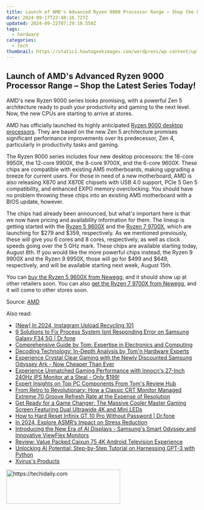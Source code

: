 ```yaml
---
title: Launch of AMD's Advanced Ryzen 9000 Processor Range – Shop the Latest Series Today!
date: 2024-09-17T23:48:16.727Z
updated: 2024-09-22T07:29:10.550Z
tags:
  - hardware
categories:
  - tech
thumbnail: https://static1.howtogeekimages.com/wordpress/wp-content/uploads/2024/06/amd-ryzen-9000-hero.jpg
---
```


## Launch of AMD's Advanced Ryzen 9000 Processor Range – Shop the Latest Series Today!

AMD's new Ryzen 9000 series looks promising, with a powerful Zen 5 architecture ready to push your productivity and gaming to the next level. Now, the new CPUs are starting to arrive at stores.

 AMD has officially launched its highly anticipated [Ryzen 9000 desktop processors](https://techidaily.com/the-way-to-recover-deleted-pictures-on-infinix-smart-8-without-backup-by-fonelab-android-recover-pictures/). They are based on the new Zen 5 architecture promises significant performance improvements over its predecessor, Zen 4, particularly in productivity tasks and gaming.

 The Ryzen 9000 series includes four new desktop processors: the 16-core 9950X, the 12-core 9900X, the 8-core 9700X, and the 6-core 9600X. These chips are compatible with existing AM5 motherboards, making upgrading a breeze for current users. For those in need of a new motherboard, AMD is also releasing X870 and X870E chipsets with USB 4.0 support, PCIe 5 Gen 5 compatibility, and enhanced EXPO memory overclocking. You should have no problem throwing these chips into an existing AM5 motherboard with a BIOS update, however.

 The chips had already been announced, but what's important here is that we now have pricing and availability information for them. The lineup is getting started with the [Ryzen 5 9600X](https://shop-links.co/link/?exclusive=1&publisher_slug=itechdaily19598&url=https%3A%2F%2Fclick.linksynergy.com%2Fdeeplink%3Fid%3D2QzUaswX1as%26mid%3D44583%26u1%3DUUhtgUeUpU2004684%26murl%3Dhttps%253A%252F%252Fwww.newegg.com%252Fareyouahuman%253Freferer%253Dhttps%25253A%25252F%25252Fwww.newegg.com%25252Famd-ryzen-5-9600x-3-9-ghz-6-core-am5-65w-processor-100-100001405wof%25252Fp%25252FN82E16819113844%26ourl%3Dhttps%253A%252F%252Fwww.newegg.com%252Famd-ryzen-5-9600x-3-9-ghz-6-core-am5-65w-processor-100-100001405wof%252Fp%252FN82E16819113844) and the [Ryzen 7 9700X](https://shop-links.co/link/?exclusive=1&publisher_slug=itechdaily19598&url=https%3A%2F%2Fclick.linksynergy.com%2Fdeeplink%3Fid%3D2QzUaswX1as%26mid%3D44583%26u1%3DUUhtgUeUpU2004684%26murl%3Dhttps%253A%252F%252Fwww.newegg.com%252Fareyouahuman%253Freferer%253Dhttps%25253A%25252F%25252Fwww.newegg.com%25252Famd-ryzen-7-9700x-3-8-ghz-8-core-am5-65w-processor-100-100001404wof%25252Fp%25252FN82E16819113843%26ourl%3Dhttps%253A%252F%252Fwww.newegg.com%252Famd-ryzen-7-9700x-3-8-ghz-8-core-am5-65w-processor-100-100001404wof%252Fp%252FN82E16819113843), which are launching for $279 and $359, respectively. As we mentioned previously, these will give you 6 cores and 8 cores, respectively, as well as clock speeds going over the 5 GHz mark. These chips are available starting today, August 8th. If you would like the more powerful chips instead, the Ryzen 9 9900X and the Ryzen 9 9950X, those will go for $499 and $649, respectively, and will be available starting next week, August 15th.

 You can [buy the Ryzen 5 9600X from Newegg](https://shop-links.co/link/?exclusive=1&publisher_slug=itechdaily19598&url=https%3A%2F%2Fclick.linksynergy.com%2Fdeeplink%3Fid%3D2QzUaswX1as%26mid%3D44583%26u1%3DUUhtgUeUpU2004684%26murl%3Dhttps%253A%252F%252Fwww.newegg.com%252Fareyouahuman%253Freferer%253Dhttps%25253A%25252F%25252Fwww.newegg.com%25252Famd-ryzen-5-9600x-3-9-ghz-6-core-am5-65w-processor-100-100001405wof%25252Fp%25252FN82E16819113844%26ourl%3Dhttps%253A%252F%252Fwww.newegg.com%252Famd-ryzen-5-9600x-3-9-ghz-6-core-am5-65w-processor-100-100001405wof%252Fp%252FN82E16819113844), and it should show up at other retailers soon. You can also [get the Ryzen 7 9700X from Newegg](https://shop-links.co/link/?exclusive=1&publisher_slug=itechdaily19598&url=https%3A%2F%2Fclick.linksynergy.com%2Fdeeplink%3Fid%3D2QzUaswX1as%26mid%3D44583%26u1%3DUUhtgUeUpU2004684%26murl%3Dhttps%253A%252F%252Fwww.newegg.com%252Fareyouahuman%253Freferer%253Dhttps%25253A%25252F%25252Fwww.newegg.com%25252Famd-ryzen-7-9700x-3-8-ghz-8-core-am5-65w-processor-100-100001404wof%25252Fp%25252FN82E16819113843%26ourl%3Dhttps%253A%252F%252Fwww.newegg.com%252Famd-ryzen-7-9700x-3-8-ghz-8-core-am5-65w-processor-100-100001404wof%252Fp%252FN82E16819113843), and it will come to other stores soon.

 Source: [AMD](https://x.com/AMDRyzen/status/1820956835794358451)

<ins class="adsbygoogle"
     style="display:block"
     data-ad-format="autorelaxed"
     data-ad-client="ca-pub-7571918770474297"
     data-ad-slot="1223367746"></ins>

<ins class="adsbygoogle"
     style="display:block"
     data-ad-client="ca-pub-7571918770474297"
     data-ad-slot="8358498916"
     data-ad-format="auto"
     data-full-width-responsive="true"></ins>

<span class="atpl-alsoreadstyle">Also read:</span>
<div><ul>
<li><a href="https://instagram-clips.techidaily.com/new-in-2024-instagram-upload-recycling-101/"><u>[New] In 2024, Instagram Upload Recycling 101</u></a></li>
<li><a href="https://howto.techidaily.com/9-solutions-to-fix-process-system-isnt-responding-error-on-samsung-galaxy-f34-5g-drfone-by-drfone-fix-android-problems-fix-android-problems/"><u>9 Solutions to Fix Process System Isnt Responding Error on Samsung Galaxy F34 5G | Dr.fone</u></a></li>
<li><a href="https://hardware-tips.techidaily.com/comprehensive-guide-by-tom-expertise-in-electronics-and-computing/"><u>Comprehensive Guide by Tom: Expertise in Electronics and Computing</u></a></li>
<li><a href="https://hardware-tips.techidaily.com/decoding-technology-in-depth-analysis-by-tomn-hardware-experts/"><u>Decoding Technology: In-Depth Analysis by Tom'n Hardware Experts</u></a></li>
<li><a href="https://hardware-tips.techidaily.com/experience-crystal-clear-gaming-with-the-newly-discounted-samsung-odyssey-ark-now-cheaper-than-ever/"><u>Experience Crystal Clear Gaming with the Newly Discounted Samsung Odyssey Ark - Now Cheaper Than Ever</u></a></li>
<li><a href="https://hardware-tips.techidaily.com/experience-unmatched-gaming-performance-with-innocns-27-inch-240hz-ips-monitor-at-a-steal-only-199/"><u>Experience Unmatched Gaming Performance with Innocn's 27-Inch 240Hz IPS Monitor at a Steal - Only $199!</u></a></li>
<li><a href="https://hardware-tips.techidaily.com/expert-insights-on-top-pc-components-from-toms-review-hub/"><u>Expert Insights on Top PC Components From Tom's Review Hub</u></a></li>
<li><a href="https://hardware-tips.techidaily.com/from-retro-to-revolutionary-how-a-classic-crt-monitor-managed-extreme-70-groove-refresh-rate-at-the-expense-of-resolution/"><u>From Retro to Revolutionary: How a Classic CRT Monitor Managed Extreme 70 Groove Refresh Rate at the Expense of Resolution</u></a></li>
<li><a href="https://hardware-tips.techidaily.com/get-ready-for-a-game-changer-the-massive-cooler-master-gaming-screen-featuring-dual-ultrawide-4k-and-mini-leds/"><u>Get Ready for a Game Changer: The Massive Cooler Master Gaming Screen Featuring Dual Ultrawide 4K and Mini LEDs</u></a></li>
<li><a href="https://techidaily.com/how-to-hard-reset-infinix-gt-10-pro-without-password-drfone-by-drfone-reset-android-reset-android/"><u>How to Hard Reset Infinix GT 10 Pro Without Password | Dr.fone</u></a></li>
<li><a href="https://some-knowledge.techidaily.com/in-2024-explore-asmrs-impact-on-stress-reduction/"><u>In 2024, Explore ASMR’s Impact on Stress Reduction</u></a></li>
<li><a href="https://hardware-help.techidaily.com/introducing-the-new-era-of-ai-displays-samsungs-smart-odyssey-and-innovative-viewflex-monitors/"><u>Introducing the New Era of AI Displays - Samsung's Smart Odyssey and Innovative ViewFlex Monitors</u></a></li>
<li><a href="https://buynow-reviews.techidaily.com/review-value-packed-caixun-75-4k-android-television-experience/"><u>Review: Value Packed Caixun 75 4K Android Television Experience</u></a></li>
<li><a href="https://tech-revival.techidaily.com/unlocking-ai-potential-step-by-step-tutorial-on-harnessing-gpt-3-with-python/"><u>Unlocking AI Potential: Step-by-Step Tutorial on Harnessing GPT-3 with Python</u></a></li>
<li><a href="https://tools.techidaily.com/xvirus/products/"><u>Xvirus's Products</u></a></li>
</ul></div>

<!-- affiliate ads begin -->
<a href="https://laganoo.pxf.io/c/5597632/1528685/16446" target="_top" id="1528685">
  <img src="//a.impactradius-go.com/display-ad/16446-1528685" border="0" alt="https://techidaily.com" width="300" height="90"/>
</a>
<img height="0" width="0" src="https://laganoo.pxf.io/i/5597632/1528685/16446" style="position:absolute;visibility:hidden;" border="0" />
<!-- affiliate ads end -->


